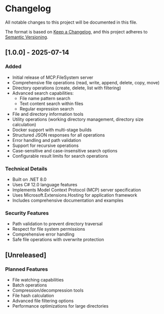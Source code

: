 # Changelog

All notable changes to this project will be documented in this file.

The format is based on [Keep a Changelog](https://keepachangelog.com/en/1.0.0/),
and this project adheres to [Semantic Versioning](https://semver.org/spec/v2.0.0.html).

## [1.0.0] - 2025-07-14

### Added
- Initial release of MCP.FileSystem server
- Comprehensive file operations (read, write, append, delete, copy, move)
- Directory operations (create, delete, list with filtering)
- Advanced search capabilities:
  - File name pattern search
  - Text content search within files
  - Regular expression search
- File and directory information tools
- Utility operations (working directory management, directory size calculation)
- Docker support with multi-stage builds
- Structured JSON responses for all operations
- Error handling and path validation
- Support for recursive operations
- Case-sensitive and case-insensitive search options
- Configurable result limits for search operations

### Technical Details
- Built on .NET 8.0
- Uses C# 12.0 language features
- Implements Model Context Protocol (MCP) server specification
- Uses Microsoft.Extensions.Hosting for application framework
- Includes comprehensive documentation and examples

### Security Features
- Path validation to prevent directory traversal
- Respect for file system permissions
- Comprehensive error handling
- Safe file operations with overwrite protection

## [Unreleased]

### Planned Features
- File watching capabilities
- Batch operations
- Compression/decompression tools
- File hash calculation
- Advanced file filtering options
- Performance optimizations for large directories